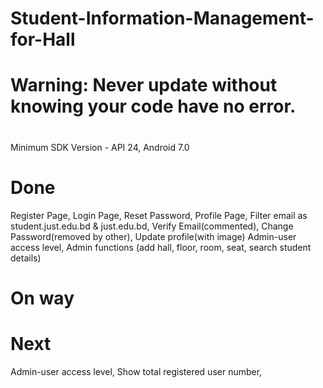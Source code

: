 # Student-Information-Management-for-Hall

# Warning: Never update without knowing your code have no error.

# 
Minimum SDK Version - API 24, Android 7.0

# Done
Register Page,
Login Page,
Reset Password,
Profile Page,
Filter email as student.just.edu.bd & just.edu.bd,
Verify Email(commented),
Change Password(removed by other), Update profile(with image)
Admin-user access level,
Admin functions (add hall, floor, room, seat, search student details)


# On way




# Next
Admin-user access level,
Show total registered user number,


